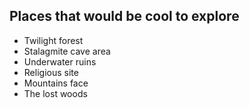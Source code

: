 ## Places that would be cool to explore

- Twilight forest
- Stalagmite cave area
- Underwater ruins
- Religious site
- Mountains face
- The lost woods